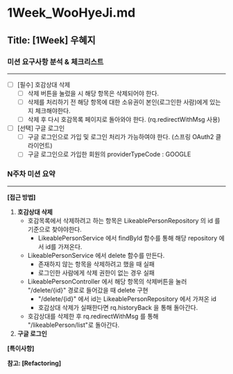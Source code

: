 # 1Week_WooHyeJi.md

## Title: [1Week] 우혜지

### 미션 요구사항 분석 & 체크리스트

---
- [ ] [필수] 호감상대 삭제
    - [ ] 삭제 버튼을 눌렀을 시 해당 항목은 삭제되어야 한다.
    - [ ] 삭제를 처리하기 전 해당 항목에 대한 소유권이 본인(로그인한 사람)에게 있는지 체크해야한다.
    - [ ] 삭제 후 다시 호감목록 페이지로 돌아와야 한다. (rq.redirectWithMsg 사용)
- [ ] [선택] 구글 로그인
    - [ ] 구글 로그인으로 가입 및 로그인 처리가 가능하여야 한다. (스프링 OAuth2 클라이언트)
    - [ ] 구글 로그인으로 가입한 회원의 providerTypeCode : GOOGLE

### N주차 미션 요약

---

**[접근 방법]**
1. **호감상대 삭제**
    - 호감목록에서 삭제하려고 하는 항목은 LikeablePersonRepository 의 id 를 기준으로 찾야야한다.
        - LikeablePersonService 에서 findById 함수를 통해 해당 repository 에서 id를 가져온다.
    - LikeablePersonService 에서 delete 함수를 만든다.
        - 존재하지 않는 항목을 삭제하려고 했을 때 실패
        - 로그인한 사람에게 삭제 권한이 없는 경우 실패
    - LikeablePersonController 에서 해당 항목의 삭제버튼을 눌러 "/delete/{id}" 경로로 들어갔을 때 delete 구현
        - "/delete/{id}" 에서 id는 LikeablePersonRepository 에서 가져온 id
        - 호감상대 삭제가 실패한다면 rq.historyBack 을 통해 돌아간다.
    - 호감상대를 삭제한 후 rq.redirectWithMsg 를 통해 "/likeablePerson/list"로 돌아간다.
2. **구글 로그인**


**[특이사항]**



**참고: [Refactoring]**

